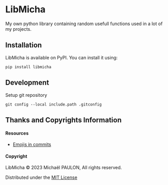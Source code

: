# LibMicha
My own python library containing random usefull functions used in a lot of my projects.

## Installation
LibMicha is available on PyPI. You can install it using:
```
pip install libmicha
```

## Development
Setup git repository
```
git config --local include.path .gitconfig 
```

## Thanks and Copyrights Information
#### Resources
 * [Emojis in commits](https://gitmoji.dev/)

#### Copyright
LibMicha © 2023 Michaël PAULON, All rights reserved.

Distributed under the [MIT License](LICENSE.md)
